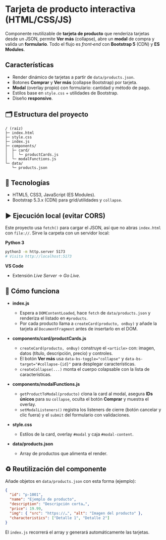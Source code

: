 # Tarjeta de producto interactiva (HTML/CSS/JS)

Componente reutilizable de **tarjeta de producto** que renderiza tarjetas desde un JSON, permite **Ver más** (collapse), abre un **modal** de compra y valida un **formulario**. Todo el flujo es *front‑end* con **Bootstrap 5** (CDN) y **ES Modules**.

## Características
- Render dinámico de tarjetas a partir de `data/products.json`.
- Botones **Comprar** y **Ver más** (collapse Bootstrap) por tarjeta.
- **Modal** (overlay propio) con formulario: cantidad y método de pago.
- Estilos base en `style.css` + utilidades de Bootstrap.
- Diseño **responsive**.

## 🗂️ Estructura del proyecto
```
/ (raíz)
├─ index.html
├─ style.css
├─ index.js
├─ components/
│  ├─ card/
│  │  └─ productCards.js
│  └─ modalFunctions.js
└─ data/
   └─ products.json
```

## 🔧 Tecnologías
- HTML5, CSS3, JavaScript (ES Modules).
- Bootstrap 5.3.x (CDN) para grid/utilidades y `collapse`.

## ▶️ Ejecución local (evitar CORS)
Este proyecto usa `fetch()` para cargar el JSON, así que no abras `index.html` con `file://`. Sirve la carpeta con un servidor local:

**Python 3**
```bash
python3 -m http.server 5173
# Visita http://localhost:5173
```

**VS Code**
- Extensión *Live Server* → *Go Live*.

## 🧩 Cómo funciona
- **index.js**  
  - Espera a `DOMContentLoaded`, hace `fetch` de `data/products.json` y renderiza el listado en `#products`.
  - Por cada producto llama a `createCard(producto, onBuy)` y añade la tarjeta al `DocumentFragment` antes de insertarlo en el DOM.

- **components/card/productCards.js**  
  - `createCard(producto, onBuy)` construye el `<article>` con: imagen, datos (título, descripción, precio) y controles.
  - El botón **Ver más** usa `data-bs-toggle="collapse"` y `data-bs-target="#collapse-{id}"` para desplegar características.
  - `createCollapse(...)` monta el cuerpo colapsable con la lista de características.

- **components/modalFunctions.js**  
  - `getProductToModal(producto)` clona la card al modal, asegura **IDs únicos** para su `collapse`, oculta el botón **Comprar** y muestra el overlay.
  - `setModalListeners()` registra los listeners de cierre (botón cancelar y clic fuera) y el `submit` del formulario con validaciones.

- **style.css**  
  - Estilos de la card, overlay `#modal` y caja `#modal-content`.

- **data/products.json**  
  - Array de productos que alimenta el render.

## ♻️ Reutilización del componente
Añade objetos en `data/products.json` con esta forma (ejemplo):
```json
{
  "id": "p-1001",
  "name": "Ejemplo de producto",
  "description": "Descripción corta…",
  "price": 19.99,
  "img": { "src": "https://…", "alt": "Imagen del producto" },
  "characteristics": ["Detalle 1", "Detalle 2"]
}
```
El `index.js` recorrerá el array y generará automáticamente las tarjetas.

